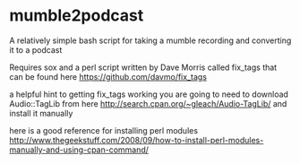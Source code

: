 # mumble2podcast
A relatively simple bash script for taking a mumble recording and converting it to a podcast

Requires sox and a perl script written by Dave Morris called fix_tags that can be found here 
https://github.com/davmo/fix_tags

a helpful hint to getting fix_tags working
you are going to need to download Audio::TagLib from here
http://search.cpan.org/~gleach/Audio-TagLib/
and install it manually

here is a good reference for installing perl modules
http://www.thegeekstuff.com/2008/09/how-to-install-perl-modules-manually-and-using-cpan-command/


